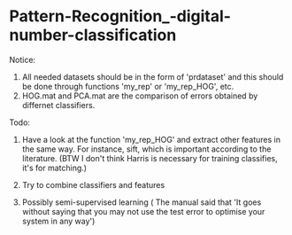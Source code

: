 # Pattern-Recognition_-digital-number-classification

Notice:
1. All needed datasets should be in the form of 'prdataset' and this should be done through functions 'my_rep' or 'my_rep_HOG', etc. 
2. HOG.mat and PCA.mat are the comparison of errors obtained by differnet classifiers.

Todo:
1. Have a look at the function 'my_rep_HOG' and extract other features in the same way. For instance, sift, which is important according to the literature. (BTW I don't think Harris is necessary for training classifies, it's for matching.)

2. Try to combine classifiers and features

3. Possibly semi-supervised learning ( The manual said that 'It goes without saying that
you may not use the test error to optimise your system in any way')

